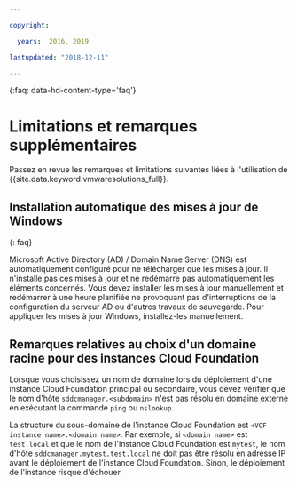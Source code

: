 ```yaml
---

copyright:

  years:  2016, 2019

lastupdated: "2018-12-11"

---
```


{:faq: data-hd-content-type='faq'}

# Limitations et remarques supplémentaires

Passez en revue les remarques et limitations suivantes liées à l'utilisation de {{site.data.keyword.vmwaresolutions_full}}.

## Installation automatique des mises à jour de Windows
{: faq}

Microsoft Active Directory (AD) / Domain Name Server (DNS) est automatiquement configuré pour ne télécharger que les mises à jour. Il n'installe pas ces mises à jour et ne redémarre pas automatiquement les éléments concernés. Vous devez installer les mises à jour manuellement et redémarrer à une heure planifiée ne provoquant pas d'interruptions de la configuration du serveur AD ou d'autres travaux de sauvegarde. Pour appliquer les mises à jour Windows, installez-les manuellement.

## Remarques relatives au choix d'un domaine racine pour des instances Cloud Foundation

Lorsque vous choisissez un nom de domaine lors du déploiement d'une instance Cloud Foundation principal ou secondaire, vous devez vérifier que le nom d'hôte `sddcmanager.<subdomain>` n'est pas résolu en domaine externe en exécutant la commande `ping` ou `nslookup`.

La structure du sous-domaine de l'instance Cloud Foundation est `<VCF instance name>.<domain name>`. Par exemple, si `<domain name>` est `test.local` et que le nom de l'instance Cloud Foundation est `mytest`, le nom d'hôte `sddcmanager.mytest.test.local` ne doit pas être résolu en adresse IP avant le déploiement de l'instance Cloud Foundation. Sinon, le déploiement de l'instance risque d'échouer.
